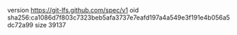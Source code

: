 version https://git-lfs.github.com/spec/v1
oid sha256:ca1086d7f803c7323beb5afa3737e7eafd197a4a549e3f191e4b056a5dc72a99
size 39137
